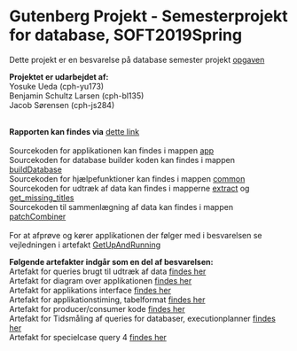 # Gutenberg Projekt - Semesterprojekt for database, SOFT2019Spring



Dette projekt er en besvarelse på database semester projekt [opgaven](https://github.com/datsoftlyngby/soft2019spring-databases/blob/master/Exam/GutenbergProject.md)

<b>Projektet er udarbejdet af: </b><br />
Yosuke Ueda (cph-yu173)<br />
Benjamin Schultz Larsen (cph-bl135)<br />
Jacob Sørensen (cph-js284)<br />
<br />

<b>Rapporten kan findes via</b> [dette link](https://github.com/benjaco-edu/db-guttenburg/blob/master/Rapport.pdf)<br />
<br />
Sourcekoden for applikationen kan findes i mappen [app](https://github.com/benjaco-edu/db-guttenburg/tree/master/app) <br />
Sourcekoden for database builder koden kan findes i mappen [buildDatabase](https://github.com/benjaco-edu/db-guttenburg/tree/master/buildDatabase) <br />
Sourcekoden for hjælpefunktioner kan findes i mappen [common](https://github.com/benjaco-edu/db-guttenburg/tree/master/common) <br />
Sourcekoden for udtræk af data kan findes i mapperne [extract](https://github.com/benjaco-edu/db-guttenburg/tree/master/extractData) og [get_missing_titles](https://github.com/benjaco-edu/db-guttenburg/tree/master/get_missing_titles)<br />
Sourcekoden til sammenlægning af data kan findes i mappen [patchCombiner](https://github.com/benjaco-edu/db-guttenburg/tree/master/patchCombiner) <br />
<br />
For at afprøve og kører applikationen der følger med i besvarelsen se vejledningen i artefakt [GetUpAndRunning](https://github.com/benjaco-edu/db-guttenburg/blob/master/GetUpAndRunning.md)<br />

<b>Følgende artefakter indgår som en del af besvarelsen:</b><br />
Artefakt for queries brugt til udtræk af data [findes her](https://github.com/benjaco-edu/db-guttenburg/blob/master/List%20of%20used%20queries.pdf)<br />
Artefakt for diagram over applikationen [findes her](https://github.com/benjaco-edu/db-guttenburg/blob/master/AppDiagram.png)<br />
Artefakt for applikations interface [findes her](https://github.com/benjaco-edu/db-guttenburg/blob/master/Artefakt%20Applikationens%20interface.pdf)<br />
Artefakt for applikationstiming, tabelformat [findes her](https://github.com/benjaco-edu/db-guttenburg/blob/master/Artefakt%20Applikationstiming.pdf)<br />
Artefakt for producer/consumer kode [findes her](https://github.com/benjaco-edu/db-guttenburg/blob/master/Artefakt%20ProducerConsumer.pdf)<br />
Artefakt for Tidsmåling af queries for databaser, executionplanner [findes her](https://github.com/benjaco-edu/db-guttenburg/blob/master/Tidsm%C3%A5lingDatabaser.pdf)<br />
Artefakt for specielcase query 4 [findes her](https://github.com/benjaco-edu/db-guttenburg/blob/master/Artefakt%20%20specielcaseQuery%204.pdf)<br />
